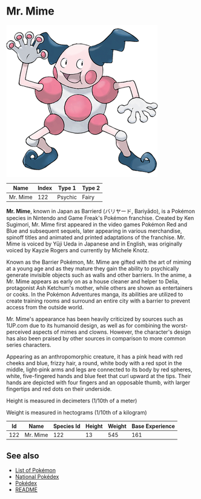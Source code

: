 # Mr. Mime


![Mr. Mime](images/122.png)

| **Name** | **Index** | **Type 1** | **Type 2** |
|----|----|----|----|
| Mr. Mime | 122 | Psychic | Fairy  |

**Mr. Mime**, known in Japan as Barrierd (&#x30d0;&#x30ea;&#x30e4;&#x30fc;&#x30c9;, Bariy&#x0101;do), is a Pok&#x00e9;mon species in Nintendo and Game Freak's Pok&#x00e9;mon franchise. Created by Ken Sugimori, Mr. Mime first appeared in the video games Pok&#x00e9;mon Red and Blue and subsequent sequels, later appearing in various merchandise, spinoff titles and animated and printed adaptations of the franchise. Mr. Mime is voiced by Y&#x016b;ji Ueda in Japanese and in English, was originally voiced by Kayzie Rogers and currently by Michele Knotz.

Known as the Barrier Pok&#x00e9;mon, Mr. Mime are gifted with the art of miming at a young age and as they mature they gain the ability to psychically generate invisible objects such as walls and other barriers. In the anime, a Mr. Mime appears as early on as a house cleaner and helper to Delia, protagonist Ash Ketchum's mother, while others are shown as entertainers or cooks. In the Pok&#x00e9;mon Adventures manga, its abilities are utilized to create training rooms and surround an entire city with a barrier to prevent access from the outside world.

Mr. Mime's appearance has been heavily criticized by sources such as 1UP.com due to its humanoid design, as well as for combining the worst-perceived aspects of mimes and clowns. However, the character's design has also been praised by other sources in comparison to more common series characters.

Appearing as an anthropomorphic creature, it has a pink head with red cheeks and blue, frizzy hair, a round, white body with a red spot in the middle, light-pink arms and legs are connected to its body by red spheres, white, five-fingered hands and blue feet that curl upward at the tips. Their hands are depicted with four fingers and an opposable thumb, with larger fingertips and red dots on their underside.

Height is measured in decimeters (1/10th of a meter)

Weight is measured in hectograms (1/10th of a kilogram)

| **Id** | **Name** | **Species Id** | **Height** | **Weight** | **Base Experience** |
|--------|----------|----------------|------------|------------|---------------------|
| 122 | Mr. Mime | 122 | 13 | 545 | 161 |

## See also

- [List of Pokémon](../pokemon.md)
- [National Pokédex](../national_pokedex.md)
- [Pokédex](../pokedex.md)
- [README](../README.md)
